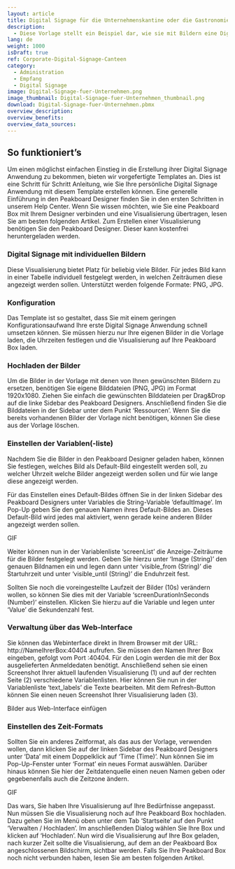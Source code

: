 ```yaml
---
layout: article
title: Digital Signage für die Unternehmenskantine oder die Gastronomie
description: 
  - Diese Vorlage stellt ein Beispiel dar, wie sie mit Bildern eine Digital Signage Anwendung kreieren können. Für das Beispiel wurden Bilder, wie Wochenpläne, Angebote und Menüs aus dem Bereich Gastronomie verwendet. Sie müssen nur ihre digitalisierten Karten in unsere Vorlage laden und können dann in einer Tabelle definieren, zu welchen Uhrzeiten welches Bild angezeigt werden soll. Das Verwalten, Verändern und Einfügen von Bildern und Uhrzeiten können Sie auch über das Webinterface (API) bzw. die App steuern. So können Sie jederzeit Anpassungen an ihrer Visualisierung vornehmen.
lang: de
weight: 1000
isDraft: true
ref: Corporate-Digital-Signage-Canteen
category:
  - Administration
  - Empfang
  - Digital Signage
image: Digital-Signage-fuer-Unternehmen.png
image_thumbnail: Digital-Signage-fuer-Unternehmen_thumbnail.png
download: Digital-Signage-fuer-Unternehmen.pbmx
overview_description:
overview_benefits:
overview_data_sources:
---
```

## So funktioniert’s
Um einen möglichst einfachen Einstieg in die Erstellung ihrer Digital Signage Anwendung zu bekommen, bieten wir vorgefertigte Templates an. Dies ist eine Schritt für Schritt Anleitung, wie Sie Ihre persönliche Digital Signage Anwendung mit diesem Template erstellen können. Eine generelle Einführung in den Peakboard Designer finden Sie in den ersten Schritten in unserem Help Center. Wenn Sie wissen möchten, wie Sie eine Peakboard Box mit Ihrem Designer verbinden und eine Visualisierung übertragen, lesen Sie am besten folgenden Artikel. Zum Erstellen einer Visualisierung benötigen Sie den Peakboard Designer. Dieser kann kostenfrei heruntergeladen werden.

### Digital Signage mit individuellen Bildern
Diese Visualisierung bietet Platz für beliebig viele Bilder. Für jedes Bild kann in einer Tabelle individuell festgelegt werden, in welchen Zeiträumen diese angezeigt werden sollen. Unterstützt werden folgende Formate: PNG, JPG.

### Konfiguration
Das Template ist so gestaltet, dass Sie mit einem geringen Konfigurationsaufwand Ihre erste Digital Signage Anwendung schnell umsetzen können. Sie müssen hierzu nur Ihre eigenen Bilder in die Vorlage laden, die Uhrzeiten festlegen und die Visualisierung auf Ihre Peakboard Box laden.

### Hochladen der Bilder
Um die Bilder in der Vorlage mit denen von Ihnen gewünschten Bildern zu ersetzen, benötigen Sie eigene Bilddateien (PNG, JPG) im Format 1920x1080. Ziehen Sie einfach die gewünschten Bilddateien per Drag&Drop auf die linke Sidebar des Peakboard Designers. Anschließend finden Sie die Bilddateien in der Sidebar unter dem Punkt ‘Ressourcen’. 
Wenn Sie die bereits vorhandenen Bilder der Vorlage nicht benötigen, können Sie diese aus der Vorlage löschen.

### Einstellen der Variablen(-liste)
Nachdem Sie die Bilder in den Peakboard Designer geladen haben, können Sie festlegen, welches Bild als Default-Bild eingestellt werden soll, zu welcher Uhrzeit welche Bilder angezeigt werden sollen und für wie lange diese angezeigt werden.

Für das Einstellen eines Default-Bildes öffnen Sie in der linken Sidebar des Peakboard Designers unter Variables die String-Variable ‘defaultImage’. Im Pop-Up geben Sie den genauen Namen ihres Default-Bildes an. Dieses Default-Bild wird jedes mal aktiviert, wenn gerade keine anderen Bilder angezeigt werden sollen.

GIF

Weiter können nun in der Variablenliste ‘screenList’ die Anzeige-Zeiträume für die Bilder festgelegt werden. Geben Sie hierzu unter ‘Image (String)’ den genauen Bildnamen ein und legen dann unter ‘visible_from (String)’ die Startuhrzeit und unter ‘visible_until (String)’ die Enduhrzeit fest.

Sollten Sie noch die voreingestellte Laufzeit der Bilder (10s) verändern wollen, so können Sie dies mit der Variable ‘screenDurationInSeconds (Number)’ einstellen. Klicken Sie hierzu auf die Variable und legen unter ‘Value’ die Sekundenzahl fest.

### Verwaltung über das Web-Interface
Sie können das Webinterface direkt in Ihrem Browser mit der URL: http://NameIhrerBox:40404 aufrufen. Sie müssen den Namen Ihrer Box eingeben, gefolgt vom Port :40404. Für den Login werden die mit der Box ausgelieferten Anmeldedaten benötigt. Anschließend sehen sie einen Screenshot Ihrer aktuell laufenden Visualisierung (1) und auf der rechten Seite (2) verschiedene Variablenlisten. Hier können Sie nun in der Variablenliste ‘text_labels’ die Texte bearbeiten. Mit dem Refresh-Button können Sie einen neuen Screenshot Ihrer Visualisierung laden (3).

Bilder aus Web-Interface einfügen


### Einstellen des Zeit-Formats
Sollten Sie ein anderes Zeitformat, als das aus der Vorlage, verwenden wollen, dann klicken Sie auf der linken Sidebar des Peakboard Designers unter ‘Data’ mit einem Doppelklick auf ‘Time (Time)’. Nun können Sie im Pop-Up-Fenster unter ‘Format’ ein neues Format auswählen. Darüber hinaus können Sie hier der Zeitdatenquelle einen neuen Namen geben oder gegebenenfalls auch die Zeitzone ändern.

GIF 

Das wars, Sie haben Ihre Visualisierung auf Ihre Bedürfnisse angepasst. Nun müssen Sie die Visualisierung noch auf Ihre Peakboard Box hochladen. Dazu gehen Sie im Menü oben unter dem Tab ‘Startseite’ auf den Punkt ‘Verwalten / Hochladen’. Im anschließenden Dialog wählen Sie Ihre Box und klicken auf ‘Hochladen’. Nun wird die Visualisierung auf Ihre Box geladen, nach kurzer Zeit sollte die Visualisierung, auf dem an der Peakboard Box angeschlossenen Bildschirm, sichtbar werden. Falls Sie Ihre Peakboard Box noch nicht verbunden haben, lesen Sie am besten folgenden Artikel.